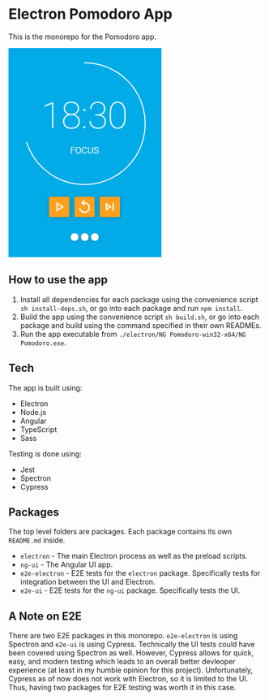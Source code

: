 # Electron Pomodoro App

This is the monorepo for the Pomodoro app.

![Screenshot of app](screenshot.png)

## How to use the app

1. Install all dependencies for each package using the convenience script `sh install-deps.sh`, or go into each package and run `npm install`.
1. Build the app using the convenience script `sh build.sh`, or go into each package and build using the command specified in their own READMEs.
1. Run the app executable from `./electron/NG Pomodoro-win32-x64/NG Pomodoro.exe`.

## Tech

The app is built using:

- Electron
- Node.js
- Angular
- TypeScript
- Sass

Testing is done using:

- Jest
- Spectron
- Cypress

## Packages

The top level folders are packages. Each package contains its own `README.md` inside.

- `electron` - The main Electron process as well as the preload scripts.
- `ng-ui` - The Angular UI app.
- `e2e-electron` - E2E tests for the `electron` package. Specifically tests for integration between the UI and Electron.
- `e2e-ui` - E2E tests for the `ng-ui` package. Specifically tests the UI.

## A Note on E2E

There are two E2E packages in this monorepo. `e2e-electron` is using Spectron and `e2e-ui` is using Cypress. Technically the UI tests could have been covered using Spectron as well. However, Cypress allows for quick, easy, and modern testing which leads to an overall better devleoper experience (at least in my humble opinion for this project). Unfortunately, Cypress as of now does not work with Electron, so it is limited to the UI. Thus, having two packages for E2E testing was worth it in this case.

